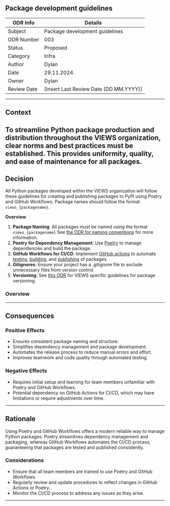 ## Package development guidelines

| ODR Info           | Details                            |
|--------------------|------------------------------------|
| Subject            | Package development guidelines                  |
| ODR Number         | 003             |
| Status             | Proposed |
| Category           | Infra |
| Author             | Dylan            |
| Date               | 29.11.2024        |
| Owner              | Dylan    |
| Review Date        | [Insert Last Review Date (DD.MM.YYYY)] |


---

## Context
To streamline Python package production and distribution throughout the VIEWS organization, clear norms and best practices must be established. This provides uniformity, quality, and ease of maintenance for all packages.
---

## Decision
All Python packages developed within the VIEWS organization will follow these guidelines for creating and publishing packages to PyPI using Poetry and GitHub Workflows. Package names should follow the format `views_{packagename}`.

**Overview**
1. **Package Naming**: All packages must be named using the format `views_{packagename}` See [the ODR for naming conventions](https://github.com/views-platform/docs/blob/main/ODRs/infra_001_repository_naming_conventions.md) for more information.
2. **Poetry for Dependency Management**: Use [Poetry](https://python-poetry.org/docs/) to manage dependencies and build the package.
3. **GitHub Workflows for CI/CD**: Implement [GitHub actions](https://docs.github.com/en/actions) to automate [testing](https://docs.pytest.org/en/stable/), [building](https://packaging.python.org/en/latest/tutorials/packaging-projects/), and [publishing](https://python-poetry.org/docs/libraries/) of packages.
4. **Gitignores**: Ensure your project has a .gitignore file to exclude unnecessary files from version control.
5. **Versioning**: See [this ODR](https://github.com/views-platform/docs/blob/main/ODRs/process_002_versioning_conventions.md) for VIEWS specific guidelines for package versioning.

### Overview

---

## Consequences

### Positive Effects
- Ensures consistent package naming and structure.
- Simplifies dependency management and package development.
- Automates the release process to reduce manual errors and effort.
- Improves teamwork and code quality through automated testing.

### Negative Effects
- Requires initial setup and learning for team members unfamiliar with Poetry and GitHub Workflows.
- Potential dependency on GitHub Actions for CI/CD, which may have limitations or require adjustments over time.

---

## Rationale
Using Poetry and GitHub Workflows offers a modern reliable way to manage Python packages. Poetry streamlines dependency management and packaging, whereas GitHub Workflows automates the CI/CD process, guaranteeing that packages are tested and published consistently.

### Considerations
- Ensure that all team members are trained to use Poetry and GitHub Workflows.
- Regularly review and update procedures to reflect changes in GitHub Actions or Poetry.
- Monitor the CI/CD process to address any issues as they arise.

---
